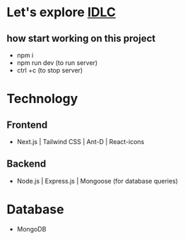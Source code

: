 # Let's explore [IDLC](https://idlc.netlify.app/)

## how start working on this project

- npm i
- npm run dev (to run server)
- ctrl +c (to stop server)

# Technology

## Frontend

- Next.js | Tailwind CSS | Ant-D | React-icons

## Backend

- Node.js | Express.js | Mongoose (for database queries)

# Database

- MongoDB
